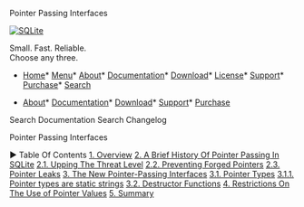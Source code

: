 




Pointer Passing Interfaces




[![SQLite](images/sqlite370_banner.gif)](index.html)


Small. Fast. Reliable.  
Choose any three.


* [Home](index.html)* [Menu](javascript:void(0))* [About](about.html)* [Documentation](docs.html)* [Download](download.html)* [License](copyright.html)* [Support](support.html)* [Purchase](prosupport.html)* [Search](javascript:void(0))




* [About](about.html)* [Documentation](docs.html)* [Download](download.html)* [Support](support.html)* [Purchase](prosupport.html)






Search Documentation
Search Changelog










Pointer Passing Interfaces


►
Table Of Contents
[1\. Overview](#overview)
[2\. A Brief History Of Pointer Passing In SQLite](#a_brief_history_of_pointer_passing_in_sqlite)
[2\.1\. Upping The Threat Level](#upping_the_threat_level)
[2\.2\. Preventing Forged Pointers](#preventing_forged_pointers)
[2\.3\. Pointer Leaks](#pointer_leaks)
[3\. The New Pointer\-Passing Interfaces](#the_new_pointer_passing_interfaces)
[3\.1\. Pointer Types](#pointer_types)
[3\.1\.1\. Pointer types are static strings](#pointer_types_are_static_strings)
[3\.2\. Destructor Functions](#destructor_functions)
[4\. Restrictions On The Use of Pointer Values](#restrictions_on_the_use_of_pointer_values)
[5\. Summary](#summary)





